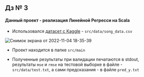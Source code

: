 ## Дз № 3

#### Данный проект - реализация Линейной Регресси на Scala

* Использовался [датасет с Kaggle](https://www.kaggle.com/datasets/yasserh/song-popularity-dataset) - ```src/data/song_data.csv```

![Снимок экрана от 2022-11-04 18-35-39](https://user-images.githubusercontent.com/64794482/200087152-f4781305-5b59-4652-80ba-25647ff6cf6a.png)

* Проект находится в папке ```src/main```

* Полученные результаты при валидации печатаются в stdout, результаты ```mse``` и ```rmse``` на тестовой выборке в файле - ```src/data/test.txt```, а сами предсказания - в файле ```pred_y.txt```




